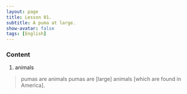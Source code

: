 ```yaml
---
layout: page
title: Lesson 01.
subtitle: A puma at large.
show-avatar: false
tags: [English]
---
```


### Content

1. animals
> pumas are animals
> pumas are [large] animals [which are found in America].
